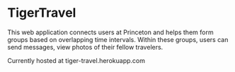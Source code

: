 # TigerTravel

This web application connects users at Princeton and helps them form groups based on overlapping time intervals. Within these groups, users can send messages, view photos of their fellow travelers. 

Currently hosted at tiger-travel.herokuapp.com
